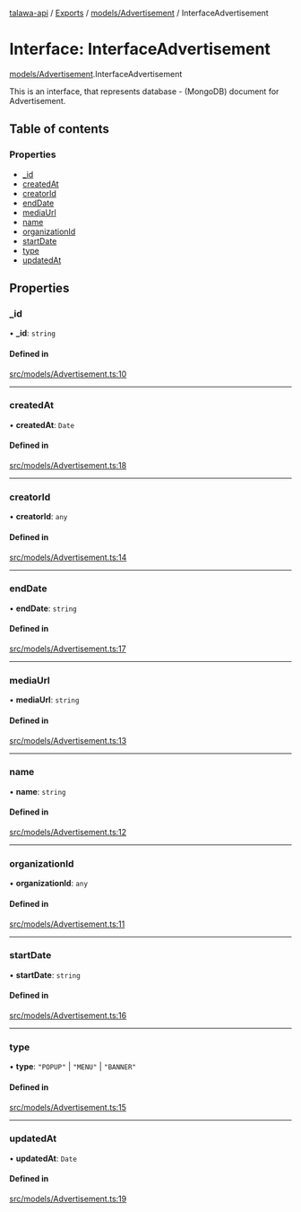 [talawa-api](../README.md) / [Exports](../modules.md) / [models/Advertisement](../modules/models_Advertisement.md) / InterfaceAdvertisement

# Interface: InterfaceAdvertisement

[models/Advertisement](../modules/models_Advertisement.md).InterfaceAdvertisement

This is an interface, that represents database - (MongoDB) document for Advertisement.

## Table of contents

### Properties

- [\_id](models_Advertisement.InterfaceAdvertisement.md#_id)
- [createdAt](models_Advertisement.InterfaceAdvertisement.md#createdat)
- [creatorId](models_Advertisement.InterfaceAdvertisement.md#creatorid)
- [endDate](models_Advertisement.InterfaceAdvertisement.md#enddate)
- [mediaUrl](models_Advertisement.InterfaceAdvertisement.md#mediaurl)
- [name](models_Advertisement.InterfaceAdvertisement.md#name)
- [organizationId](models_Advertisement.InterfaceAdvertisement.md#organizationid)
- [startDate](models_Advertisement.InterfaceAdvertisement.md#startdate)
- [type](models_Advertisement.InterfaceAdvertisement.md#type)
- [updatedAt](models_Advertisement.InterfaceAdvertisement.md#updatedat)

## Properties

### \_id

• **\_id**: `string`

#### Defined in

[src/models/Advertisement.ts:10](https://github.com/PalisadoesFoundation/talawa-api/blob/9fa6a1c/src/models/Advertisement.ts#L10)

___

### createdAt

• **createdAt**: `Date`

#### Defined in

[src/models/Advertisement.ts:18](https://github.com/PalisadoesFoundation/talawa-api/blob/9fa6a1c/src/models/Advertisement.ts#L18)

___

### creatorId

• **creatorId**: `any`

#### Defined in

[src/models/Advertisement.ts:14](https://github.com/PalisadoesFoundation/talawa-api/blob/9fa6a1c/src/models/Advertisement.ts#L14)

___

### endDate

• **endDate**: `string`

#### Defined in

[src/models/Advertisement.ts:17](https://github.com/PalisadoesFoundation/talawa-api/blob/9fa6a1c/src/models/Advertisement.ts#L17)

___

### mediaUrl

• **mediaUrl**: `string`

#### Defined in

[src/models/Advertisement.ts:13](https://github.com/PalisadoesFoundation/talawa-api/blob/9fa6a1c/src/models/Advertisement.ts#L13)

___

### name

• **name**: `string`

#### Defined in

[src/models/Advertisement.ts:12](https://github.com/PalisadoesFoundation/talawa-api/blob/9fa6a1c/src/models/Advertisement.ts#L12)

___

### organizationId

• **organizationId**: `any`

#### Defined in

[src/models/Advertisement.ts:11](https://github.com/PalisadoesFoundation/talawa-api/blob/9fa6a1c/src/models/Advertisement.ts#L11)

___

### startDate

• **startDate**: `string`

#### Defined in

[src/models/Advertisement.ts:16](https://github.com/PalisadoesFoundation/talawa-api/blob/9fa6a1c/src/models/Advertisement.ts#L16)

___

### type

• **type**: ``"POPUP"`` \| ``"MENU"`` \| ``"BANNER"``

#### Defined in

[src/models/Advertisement.ts:15](https://github.com/PalisadoesFoundation/talawa-api/blob/9fa6a1c/src/models/Advertisement.ts#L15)

___

### updatedAt

• **updatedAt**: `Date`

#### Defined in

[src/models/Advertisement.ts:19](https://github.com/PalisadoesFoundation/talawa-api/blob/9fa6a1c/src/models/Advertisement.ts#L19)
